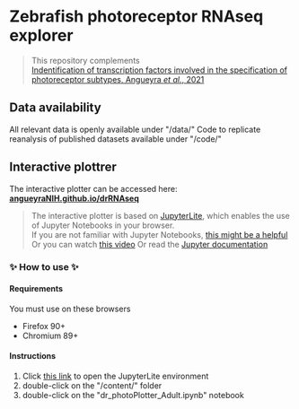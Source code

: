 # Zebrafish photoreceptor RNAseq explorer
> This repository complements  
> [Indentification of transcription factors involved in the specification of photoreceptor subtypes, Angueyra _et al._, 2021](biorxivLinkHere)

## Data availability
All relevant data is openly available under "/data/"
Code to replicate reanalysis of published datasets available under "/code/"

## Interactive plottrer

The interactive plotter can be accessed here: **[angueyraNIH.github.io/drRNAseq](https://angueyranih.github.io/jupyterLiteDemo/lab/)**

> The interactive plotter is based on [JupyterLite](https://jupyterlite.github.io/demo), which enables the use of Jupyter Notebooks in your browser.  
> If you are not familiar with Jupyter Notebooks, [this might be a helpful](https://www.dataquest.io/blog/jupyter-notebook-tutorial/)
> Or you can watch [this video](https://youtu.be/DKiI6NfSIe8?t=670)
> Or read the [Jupyter documentation](https://jupyterlab.readthedocs.io/en/stable/getting_started/overview.html)

### ✨ How to use ✨

#### Requirements

You must use on these browsers

- Firefox 90+
- Chromium 89+

#### Instructions

1. Click [this link](https://angueyranih.github.io/jupyterLiteDemo/lab/) to open the JupyterLite environment
1. double-click on the "/content/" folder
1. double-click on the "dr_photoPlotter_Adult.ipynb" notebook

